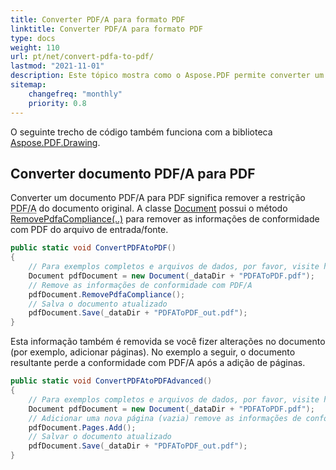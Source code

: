 ```yaml
---
title: Converter PDF/A para formato PDF
linktitle: Converter PDF/A para formato PDF
type: docs
weight: 110
url: pt/net/convert-pdfa-to-pdf/
lastmod: "2021-11-01"
description: Este tópico mostra como o Aspose.PDF permite converter um arquivo PDF/A para um documento PDF com a biblioteca .NET.
sitemap:
    changefreq: "monthly"
    priority: 0.8
---
```


O seguinte trecho de código também funciona com a biblioteca [Aspose.PDF.Drawing](/pdf/net/drawing/).

## Converter documento PDF/A para PDF

Converter um documento PDF/A para PDF significa remover a restrição <abbr title="Portable Document Format Archive">PDF/A</abbr> do documento original.
A classe [Document](https://reference.aspose.com/pdf/net/aspose.pdf/document) possui o método [RemovePdfaCompliance(..)](https://reference.aspose.com/pdf/net/aspose.pdf/document/methods/removepdfacompliance) para remover as informações de conformidade com PDF do arquivo de entrada/fonte.

```csharp
public static void ConvertPDFAtoPDF()
{
    // Para exemplos completos e arquivos de dados, por favor, visite https://github.com/aspose-pdf/Aspose.PDF-for-.NET
    Document pdfDocument = new Document(_dataDir + "PDFAToPDF.pdf");
    // Remove as informações de conformidade com PDF/A
    pdfDocument.RemovePdfaCompliance();
    // Salva o documento atualizado
    pdfDocument.Save(_dataDir + "PDFAToPDF_out.pdf");
}
```
Esta informação também é removida se você fizer alterações no documento (por exemplo, adicionar páginas). No exemplo a seguir, o documento resultante perde a conformidade com PDF/A após a adição de páginas.

```csharp
public static void ConvertPDFAtoPDFAdvanced()
{
    // Para exemplos completos e arquivos de dados, por favor, visite https://github.com/aspose-pdf/Aspose.PDF-for-.NET
    Document pdfDocument = new Document(_dataDir + "PDFAToPDF.pdf");
    // Adicionar uma nova página (vazia) remove as informações de conformidade com PDF/A.
    pdfDocument.Pages.Add();
    // Salvar o documento atualizado
    pdfDocument.Save(_dataDir + "PDFAToPDF_out.pdf");
}
```
